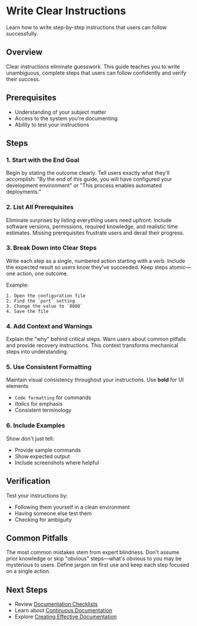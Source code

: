 # Write Clear Instructions

Learn how to write step-by-step instructions that users can follow successfully.

## Overview

Clear instructions eliminate guesswork. This guide teaches you to write unambiguous, complete steps that users can follow confidently and verify their success.

## Prerequisites

- Understanding of your subject matter
- Access to the system you're documenting
- Ability to test your instructions

## Steps

### 1. Start with the End Goal

Begin by stating the outcome clearly. Tell users exactly what they'll accomplish: "By the end of this guide, you will have configured your development environment" or "This process enables automated deployments."

### 2. List All Prerequisites

Eliminate surprises by listing everything users need upfront. Include software versions, permissions, required knowledge, and realistic time estimates. Missing prerequisites frustrate users and derail their progress.

### 3. Break Down into Clear Steps

Write each step as a single, numbered action starting with a verb. Include the expected result so users know they've succeeded. Keep steps atomic—one action, one outcome.

Example:

```
1. Open the configuration file
2. Find the `port` setting
3. Change the value to `8080`
4. Save the file
```

### 4. Add Context and Warnings

Explain the "why" behind critical steps. Warn users about common pitfalls and provide recovery instructions. This context transforms mechanical steps into understanding.

### 5. Use Consistent Formatting

Maintain visual consistency throughout your instructions. Use **bold** for UI elements

- `Code formatting` for commands
- *Italics* for emphasis
- Consistent terminology

### 6. Include Examples

Show don't just tell:

- Provide sample commands
- Show expected output
- Include screenshots where helpful

## Verification

Test your instructions by:

- Following them yourself in a clean environment
- Having someone else test them
- Checking for ambiguity

## Common Pitfalls

The most common mistakes stem from expert blindness. Don't assume prior knowledge or skip "obvious" steps—what's obvious to you may be mysterious to users. Define jargon on first use and keep each step focused on a single action.

## Next Steps

- Review [Documentation Checklists](../reference/documentation-checklists.md)
- Learn about [Continuous Documentation](implement-continuous-documentation.md)
- Explore [Creating Effective Documentation](create-effective-documentation.md)
